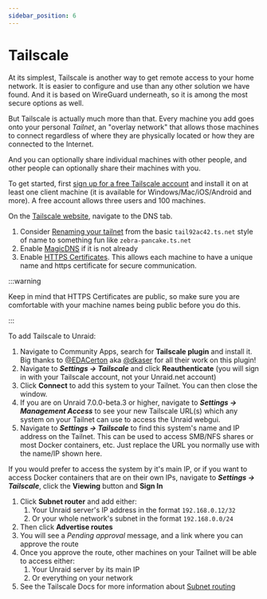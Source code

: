 ```yaml
---
sidebar_position: 6
---
```


# Tailscale

At its simplest, Tailscale is another way to get remote access to your home network. It is easier to configure and use than any other solution we have found. And it is based on WireGuard underneath, so it is among the most secure options as well.

But Tailscale is actually much more than that. Every machine you add goes onto your personal *Tailnet*, an "overlay network" that allows those machines to connect regardless of where they are physically located or how they are connected to the Internet.

And you can optionally share individual machines with other people, and other people can optionally share their machines with you.

To get started, first [sign up for a free Tailscale account](https://login.tailscale.com/start) and install it on at least one client machine (it is available for Windows/Mac/iOS/Android and more). A free account allows three users and 100 machines.

On the [Tailscale website](https://login.tailscale.com/admin/dns), navigate to the DNS tab.

1. Consider [Renaming your tailnet](https://tailscale.com/kb/1217/tailnet-name) from the basic `tail92ac42.ts.net` style of name to something fun like `zebra-pancake.ts.net`
2. Enable [MagicDNS](https://tailscale.com/kb/1081/magicdns) if it is not already
3. Enable [HTTPS Certificates](https://tailscale.com/kb/1153/enabling-https). This allows each machine to have a unique name and https certificate for secure communication.

:::warning

Keep in mind that HTTPS Certificates are public, so make sure you are comfortable with your machine names being public before you do this.

:::

To add Tailscale to Unraid:

1. Navigate to Community Apps, search for **Tailscale plugin** and install it. Big thanks to [@EDACerton](https://forums.unraid.net/profile/244077-edacerton/) aka [@dkaser](https://github.com/dkaser) for all their work on this plugin!
2. Navigate to ***Settings → Tailscale*** and click **Reauthenticate** (you will sign in with your Tailscale account, not your Unraid.net account)
3. Click **Connect** to add this system to your Tailnet. You can then close the window.
4. If you are on Unraid 7.0.0-beta.3 or higher, navigate to ***Settings → Management Access*** to see your new Tailscale URL(s) which any system on your Tailnet can use to access the Unraid webgui.
5. Navigate to ***Settings → Tailscale*** to find this system's name and IP address on the Tailnet. This can be used to access SMB/NFS shares or most Docker containers, etc.  Just replace the URL you normally use with the name/IP shown here.

If you would prefer to access the system by it's main IP, or if you want to access Docker containers that are on their own IPs, navigate to ***Settings → Tailscale***, click the **Viewing** button and **Sign In**

1. Click **Subnet router** and add either:
   1. Your Unraid server's IP address in the format `192.168.0.12/32`
   2. Or your whole network's subnet in the format `192.168.0.0/24`
2. Then click **Advertise routes**
3. You will see a *Pending approval* message, and a link where you can approve the route
4. Once you approve the route, other machines on your Tailnet will be able to access either:
   1. Your Unraid server by its main IP
   2. Or everything on your network
5. See the Tailscale Docs for more information about [Subnet routing](https://tailscale.com/kb/1019/subnets)
